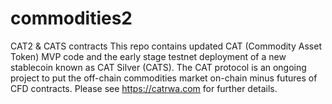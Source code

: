 # commodities2
CAT2 &amp; CATS contracts
This repo contains updated CAT (Commodity Asset Token) MVP code and the early stage testnet deployment of a new stablecoin known as CAT Silver (CATS). The CAT protocol is an ongoing project to put the off-chain commodities market on-chain minus futures of CFD contracts. Please see https://catrwa.com for further details.
